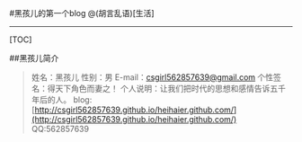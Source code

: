 #黑孩儿的第一个blog
@(胡言乱语)[生活]

---------------

[TOC]

##黑孩儿简介
> 姓名：黑孩儿
> 性别：男
> E-mail：csgirl562857639@gmail.com
> 个性签名：得天下角色而妻之！
> 个人说明：让我们把时代的思想和感情告诉五千年后的人。
> blog:[http://csgirl562857639.github.io/heihaier.github.com/](http://csgirl562857639.github.io/heihaier.github.com/)
> QQ:562857639